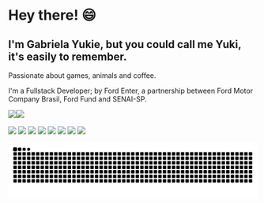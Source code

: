 

# Hey there! 😄


## I'm Gabriela Yukie, but you could call me Yuki, it's easily to remember.

Passionate about games, animals and coffee.

I'm a Fullstack Developer; by Ford Enter, a partnership between Ford Motor Company Brasil, Ford Fund and SENAI-SP.



<img height ="200" src="https://github-readme-stats.vercel.app/api?username=yukiecanatto&show_icons=true&theme=radical"/><img height ="200" src="https://github-readme-stats.vercel.app/api/top-langs/?username=anuraghazra&layout=donut"/>



<img height = "80" src="https://devicon-website.vercel.app/api/mysql/plain-wordmark.svg"></img> <img height = "80" src="https://devicon-website.vercel.app/api/spring/original-wordmark.svg"></img> <img height = "80" src="https://cdn.jsdelivr.net/gh/devicons/devicon/icons/html5/html5-plain-wordmark.svg" /> <img height = "80" src="https://cdn.jsdelivr.net/gh/devicons/devicon/icons/javascript/javascript-plain.svg" /> <img height = "80" src="https://cdn.jsdelivr.net/gh/devicons/devicon/icons/css3/css3-plain-wordmark.svg" /> <img height = "80" src="https://devicon-website.vercel.app/api/java/plain-wordmark.svg" /> <img height ="80" src="https://cdn.jsdelivr.net/gh/devicons/devicon/icons/github/github-original-wordmark.svg"/> <img height = "80" src="https://cdn.jsdelivr.net/gh/devicons/devicon/icons/git/git-plain-wordmark.svg" />

<img src="https://raw.githubusercontent.com/shahradelahi/shahradelahi/output/github-contribution-grid-snake-dark.svg#gh-dark-mode-only"/>




          
